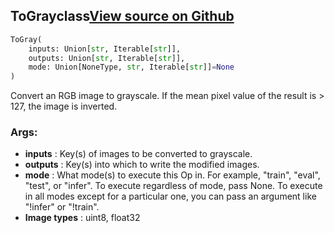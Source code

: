 ## ToGray<span class="tag">class</span><a class="sourcelink" href=https://github.com/fastestimator/fastestimator/blob/r1.1/fastestimator/op/numpyop/univariate/to_gray.py/#L24-L41>View source on Github</a>
```python
ToGray(
	inputs: Union[str, Iterable[str]],
	outputs: Union[str, Iterable[str]],
	mode: Union[NoneType, str, Iterable[str]]=None
)
```
Convert an RGB image to grayscale. If the mean pixel value of the result is > 127, the image is inverted.


<h3>Args:</h3>

* **inputs** :  Key(s) of images to be converted to grayscale.
* **outputs** :  Key(s) into which to write the modified images.
* **mode** :  What mode(s) to execute this Op in. For example, "train", "eval", "test", or "infer". To execute        regardless of mode, pass None. To execute in all modes except for a particular one, you can pass an argument        like "!infer" or "!train".
* **Image types** :     uint8, float32



